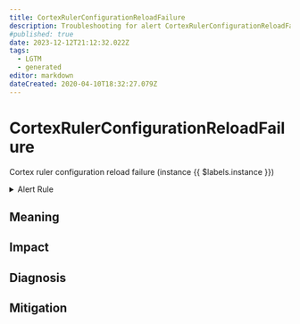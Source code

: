 ```yaml
---
title: CortexRulerConfigurationReloadFailure
description: Troubleshooting for alert CortexRulerConfigurationReloadFailure
#published: true
date: 2023-12-12T21:12:32.022Z
tags: 
  - LGTM
  - generated
editor: markdown
dateCreated: 2020-04-10T18:32:27.079Z
---
```


# CortexRulerConfigurationReloadFailure

Cortex ruler configuration reload failure (instance {{ $labels.instance }})

<details>
  <summary>Alert Rule</summary>

{{% rule "cortex/cortex-internal.yml" "CortexRulerConfigurationReloadFailure" %}}

{{% comment %}}

```yaml
alert: CortexRulerConfigurationReloadFailure
expr: cortex_ruler_config_last_reload_successful != 1
for: 0m
labels:
    severity: warning
annotations:
    summary: Cortex ruler configuration reload failure (instance {{ $labels.instance }})
    description: |-
        Cortex ruler configuration reload failure (instance {{ $labels.instance }})
          VALUE = {{ $value }}
          LABELS = {{ $labels }}
    runbook: https://github.com/srerun/prometheus-alerts/blob/main/content/runbooks/cortex-internal/CortexRulerConfigurationReloadFailure.md

```

{{% /comment %}}

</details>


## Meaning
[//]: # "Short paragraph that explains what the alert means"


## Impact
[//]: # "What could / will happen if the alert is not addressed"



## Diagnosis
[//]: # "Steps to take to identify the cause of the problem"



## Mitigation
[//]: # "The steps necessary to resolve the alert"
